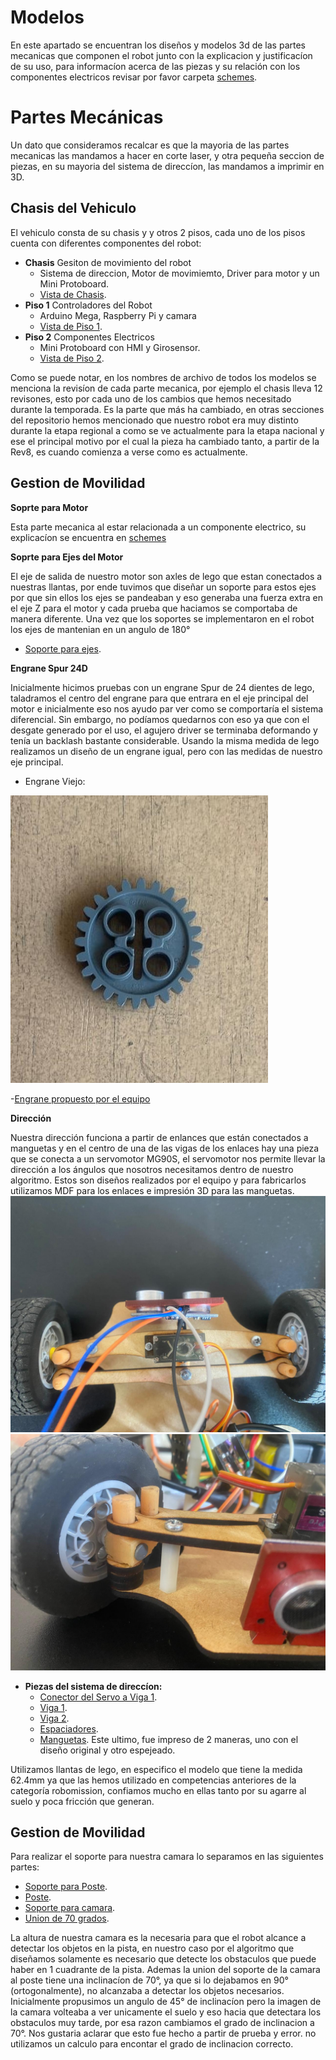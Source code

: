 Modelos 
===
En este apartado se encuentran los diseños y modelos 3d de las partes mecanicas que componen el robot junto con la explicacion y justificacíon de su uso, para informacíon acerca de las piezas y su relación con los componentes electricos revisar por favor carpeta [schemes](/schemes/README.md).

Partes Mecánicas
===
Un dato que consideramos recalcar es que la mayoria de las partes mecanicas las mandamos a hacer en corte laser, y otra pequeña seccion de piezas, en su mayoria del sistema de direccíon, las mandamos a imprimir en 3D.

## Chasis del Vehiculo
El vehiculo consta de su chasis y y otros 2 pisos, cada uno de los pisos cuenta con diferentes componentes del robot:
- **Chasis** Gesiton de movimiento del robot
  - Sistema de direccion, Motor de movimiemto, Driver para motor y un Mini Protoboard.
  - [Vista de Chasis](/models/S25_Chasis_Rev12.STL).
- **Piso 1** Controladores del Robot
  - Arduino Mega, Raspberry Pi y camara
  - [Vista de Piso 1](/models/S25_BS_Rev6.STL).
- **Piso 2** Componentes Electricos
  - Mini Protoboard con HMI y Girosensor.
  - [Vista de Piso 2](/models/S25_Piso3_Rev1.STL).
 
Como se puede notar, en los nombres de archivo de todos los modelos se menciona la revisíon de cada parte mecanica, por ejemplo el chasis lleva 12 revisones, esto por cada uno de los cambios que hemos necesitado durante la temporada. Es la parte que más ha cambiado, en otras secciones del repositorio hemos mencionado que nuestro robot era muy distinto durante la etapa regional a como se ve actualmente para la etapa nacional y ese el principal motivo por el cual la pieza ha cambiado tanto, a partir de la Rev8, es cuando comienza a verse como es actualmente.

## Gestion de Movilidad
**Soprte para Motor**

Esta parte mecanica al estar relacionada a un componente electrico, su explicacíon se encuentra en [schemes](/schemes/README.md)

**Soprte para Ejes del Motor**

El eje de salida de nuestro motor son axles de lego que estan conectados a nuestras llantas, por ende tuvimos que diseñar un soporte para estos ejes por que sin ellos los ejes se pandeaban y eso generaba una fuerza extra en el eje Z para el motor y cada prueba que haciamos se comportaba de manera diferente. Una vez que los soportes se implementaron en el robot los ejes de mantenian en un angulo de 180°
- [Soporte para ejes](/models/S25_Soporte_Eje_Motor_Rev1.STL).

**Engrane Spur 24D**

Inicialmente hicimos pruebas con un engrane Spur de 24 dientes de lego, taladramos el centro del engrane para que entrara en el eje principal del motor e inicialmente eso nos ayudo par ver como se comportaría el sistema diferencial. Sin embargo, no podíamos quedarnos con eso ya que con el desgate generado por el uso, el agujero driver se terminaba deformando y tenía un backlash bastante considerable. Usando la misma medida de lego realizamos un diseño de un engrane igual, pero con las medidas de nuestro eje principal.

- Engrane Viejo:

![IMG_Spur24D_Lego](IMG_Spur24D_Lego.jpeg)

-[Engrane propuesto por el equipo](/models/S25_Spur_24D_Rev3.STL)


**Dirección** 

Nuestra dirección funciona a partir de enlances que están conectados a manguetas y en el centro de una de las vigas de los enlaces hay una pieza que se conecta a un servomotor MG90S, el servomotor nos permite llevar la dirección a los ángulos que nosotros necesitamos dentro de nuestro algoritmo. Estos son diseños realizados por el equipo y para fabricarlos utilizamos MDF para los enlaces e impresión 3D para las manguetas.
![IMG_Direccion_V1](IMG_Direccion_V1.jpeg)
![IMG_Direccion_V2](IMG_Direccion_V2.jpeg)

- **Piezas del sistema de direccíon:**
  - [Conector del Servo a Viga 1](/models/S25_Conexion_Servo-enlace_Rev2.STL).
  - [Viga 1](/models/S25_Enlace_Direccion_Rev5.STL).
  - [Viga 2](/models/S25_Soporte_Servo_Rev4.STL).
  - [Espaciadores](/models/S25_Rondana_Direccion_Rev1.STL).
  - [Manguetas](/models/S25_Mangueta_Rev1.STL).
 Este ultimo, fue impreso de 2 maneras, uno con el diseño original y otro espejeado.

Utilizamos llantas de lego, en especifico el modelo que tiene la medida 62.4mm ya que las hemos utilizado en competencias anteriores de la categoría robomission, confiamos mucho en ellas tanto por su agarre al suelo y poca fricción que generan.

## Gestion de Movilidad
Para realizar el soporte para nuestra camara lo separamos en las siguientes partes:
  - [Soporte para Poste](/models/S25_Soporte_Poste_Camara_Rev1.STL).
  - [Poste](/models/S25_Poste_Camara_Rev1.STL).
  - [Soporte para camara](/models/S25_Soporte_Camara_Rev1.STL).
  - [Union de 70 grados](/models/S25_Union_70_grados_Camara_Rev1.STL).

La altura de nuestra camara es la necesaria para que el robot alcance a detectar los objetos en la pista, en nuestro caso por el algoritmo que diseñamos solamente es necesario que detecte los obstaculos que puede haber en 1 cuadrante de la pista. Ademas la union del soporte de la camara al poste tiene una inclinacíon de 70°, ya que si lo dejabamos en 90°(ortogonalmente), no alcanzaba a detectar los objetos necesarios. Inicialmente propusimos un angulo de 45° de inclinacíon pero la imagen de la camara volteaba a ver unicamente el suelo y eso hacia que detectara los obstaculos muy tarde,  por esa razon cambiamos el grado de inclinacion a 70°. Nos gustaria aclarar que esto fue hecho a partir de prueba y error. no utilizamos un calculo para encontar el grado de inclinacion correcto.



